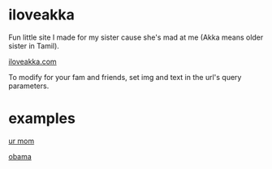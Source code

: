 # iloveakka
Fun little site I made for my sister cause she's mad at me (Akka means older sister in Tamil).

[iloveakka.com](https://iloveakka.com)

To modify for your fam and friends, set img and text in the url's query parameters. 

# examples
[ur mom](http://iloveakka.com/?text=your%20mother&img=https://external-content.duckduckgo.com/iu/?u=https%3A%2F%2Ftse1.mm.bing.net%2Fth%3Fid%3DOIP.zR185iNXi9fSEt7cnngnHgHaEK%26pid%3DApi&f=1)

[obama](http://iloveakka.com/?text=obama-rama&img=https://external-content.duckduckgo.com/iu/?u=https%3A%2F%2Ftse1.mm.bing.net%2Fth%3Fid%3DOIP.nd0EBa8Z4BmzQnL24swKtQHaFj%26pid%3DApi&f=1)

